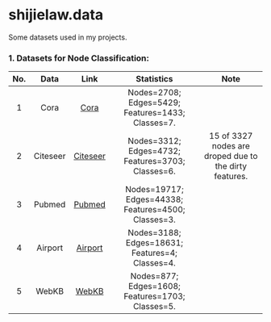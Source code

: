 # shijielaw.data
Some datasets used in my projects.



### 1. Datasets for Node Classification:
| No.  |   Data   |                             Link                             |                     Statistics                      |                          Note                          |
| :--: | :------: | :----------------------------------------------------------: | :-------------------------------------------------: | :----------------------------------------------------: |
|  1   |   Cora   |           [Cora](https://linqs.org/datasets/#cora)           |  Nodes=2708; Edges=5429; Features=1433; Classes=7.  |                                                        |
|  2   | Citeseer | [Citeseer](https://linqs.org/datasets/#citeseer-doc-classification) |  Nodes=3312; Edges=4732; Features=3703; Classes=6.  | 15 of 3327 nodes are droped due to the dirty features. |
|  3   |  Pubmed  |    [Pubmed](https://linqs.org/datasets/#pubmed-diabetes)     | Nodes=19717; Edges=44338; Features=4500; Classes=3. |                                                        |
|  4   | Airport  | [Airport](https://github.com/HazyResearch/hgcn/tree/master/data/airport) |   Nodes=3188; Edges=18631; Features=4; Classes=4.   |                                                        |
|  5   |  WebKB   |          [WebKB](https://linqs.org/datasets/#webkb)          |  Nodes=877; Edges=1608; Features=1703; Classes=5.   |                                                        |


